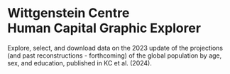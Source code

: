Wittgenstein Centre <br/> Human Capital Graphic Explorer
========================================================

Explore, select, and download data on the 2023 update of the projections (and past reconstructions - forthcoming) of the global population by age, sex, and education, published in KC et al. (2024). 
